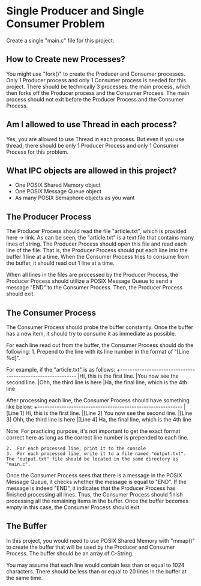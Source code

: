 # Single Producer and Single Consumer Problem

Create a single "main.c" file for this project. 

## How to Create new Processes?

You might use "fork()" to create the Producer and Consumer processes. Only 1 Producer process and only 1 Consumer process is needed for this project. There should be technically 3 processes: the main process, which then forks off the Producer process and the Consumer Process. The main process should not exit before the Producer Process and the Consumer Process.

## Am I allowed to use Thread in each process?

Yes, you are allowed to use Thread in each process. But even if you use thread, there should be only 1 Producer Process and only 1 Consumer Process for this problem.

## What IPC objects are allowed in this project?

* One POSIX Shared Memory object
* One POSIX Message Queue object
* As many POSIX Semaphore objects as you want

## The Producer Process

The Producer Process should read the file "article.txt", which is provided here -> link. As can be seen, the "article.txt" is a text file that contains many lines of string. The Producer Process should open this file and read each line of the file. That is, the Producer Process should put each line into the buffer 1 line at a time. When the Consumer Process tries to consume from the buffer, it should read out 1 line at a time. 

When all lines in the files are processed by the Producer Process, the Producer Process should utilize a POSIX Message Queue to send a message "END" to the Consumer Process. Then, the Producer Process should exit.

## The Consumer Process

The Consumer Process should probe the buffer constantly. Once the buffer has a new item, it should try to consume it as immediate as possible.

For each line read out from the buffer, the Consumer Process should do the following:
	1.	Prepend to the line with its line number in the format of "[Line %d]". 

For example, if the "article.txt" is as follows:
+------------------------------------------------------------
|Hi, this is the first line.
|You now see the second line.
|Ohh, the third line is here
|Ha, the final line, which is the 4th line

After processing each line, the Consumer Process should have something like below:
+------------------------------------------------------------
|[Line 1] Hi, this is the first line.
|[Line 2] You now see the second line.
|[Line 3] Ohh, the third line is here
|[Line 4] Ha, the final line, which is the 4th line

Note: For practicing purpose, it's not important to get the exact format correct here as long as the correct line number is prepended to each line.

	2.	For each processed line, print it to the console
	3. 	For each processed line, write it to a file named "output.txt". The "output.txt" file should be located in the same directory as "main.c".

Once the Consumer Process sees that there is a message in the POSIX Message Queue, it checks whether the message is equal to "END". If the message is indeed "END", it indicates that the Producer Process has finished processing all lines. Thus, the Consumer Process should finish processing all the remaining items in the buffer. Once the buffer becomes empty in this case, the Consumer Process should exit.

## The Buffer

In this project, you would need to use POSIX Shared Memory with "mmap()" to create the buffer that will be used by the Producer and Consumer Process. The buffer should be an array of C-String. 

You may assume that each line would contain less than or equal to 1024 characters. There should be less than or equal to 20 lines in the buffer at the same time.
